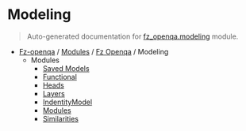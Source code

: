 # Modeling

> Auto-generated documentation for [fz_openqa.modeling](blob/master/fz_openqa/modeling/__init__.py) module.

- [Fz-openqa](../../README.md#fz-openqa-index) / [Modules](../../MODULES.md#fz-openqa-modules) / [Fz Openqa](../index.md#fz-openqa) / Modeling
    - Modules
        - [Saved Models](__saved_models/index.md#saved-models)
        - [Functional](functional.md#functional)
        - [Heads](heads/index.md#heads)
        - [Layers](layers/index.md#layers)
        - [IndentityModel](model.md#model)
        - [Modules](modules/index.md#modules)
        - [Similarities](similarities/index.md#similarities)

